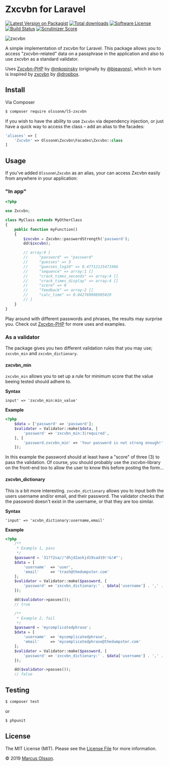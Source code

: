 # Zxcvbn for Laravel

[![Latest Version on Packagist][ico-version]][link-packagist]
[![Total downloads][ico-downloads]][link-packagist]
[![Software License][ico-license]](LICENSE.md)
[![Build Status][ico-travis]][link-travis]
[![Scrutinizer Score][ico-scrutinizer]][link-scrutinizer]

![zxcvbn](https://user-images.githubusercontent.com/907114/41193108-747d9b50-6c08-11e8-8f9c-57874f52fa9b.png)

A simple implementation of zxcvbn for Laravel. This package allows you to access "zxcvbn-related" data on a passphrase in the application and also to use zxcvbn as a standard validator.

Uses [Zxcvbn-PHP](https://github.com/mkopinsky/zxcvbn-php) by [@mkopinsky](https://github.com/mkopinsky) (originally by [@bjeavons](https://github.com/bjeavons)), which in turn is inspired by [zxcvbn](https://github.com/dropbox/zxcvbn) by [@dropbox](https://github.com/dropbox).

## Install

Via Composer

```bash
$ composer require olssonm/l5-zxcvbn
```

If you wish to have the ability to use `Zxcvbn` via dependency injection, or just have a quick way to access the class – add an alias to the facades:

```php
'aliases' => [
    'Zxcvbn' => Olssonm\Zxcvbn\Facades\Zxcvbn::class
]
```

## Usage

If you've added `Olssonm\Zxcvbn` as an alias, your can access Zxcvbn easily from anywhere in your application:

### "In app"

```php
<?php

use Zxcvbn;

class MyClass extends MyOtherClass
{
    public function myFunction()
    {
        $zxcvbn = Zxcvbn::passwordStrength('password');
        dd($zxcvbn);

        // array:9 [
        //     "password" => "password"
        //     "guesses" => 3
        //     "guesses_log10" => 0.47712125471966
        //     "sequence" => array:1 []
        //     "crack_times_seconds" => array:4 []
        //     "crack_times_display" => array:4 []
        //     "score" => 0
        //     "feedback" => array:2 []
        //     "calc_time" => 0.042769908905029
        // ]
    }
}
```

Play around with different passwords and phrases, the results may surprise you. Check out [Zxcvbn-PHP](https://github.com/bjeavons/zxcvbn-php) for more uses and examples.

### As a validator

The package gives you two different validation rules that you may use; `zxcvbn_min` and `zxcvbn_dictionary`.

#### zxcvbn_min

`zxcvbn_min` allows you to set up a rule for minimum score that the value beeing tested should adhere to.

**Syntax**

    input' => 'zxcvbn_min:min_value'

**Example**

```php
<?php
    $data = ['password' => 'password'];
    $validator = Validator::make($data, [
        'password' => 'zxcvbn_min:3|required',
    ], [
        'password.zxcvbn_min' => 'Your password is not strong enough!'
    ]);
```

In this example the password should at least have a "score" of three (3) to pass the validation. Of course, you should probably use the zxcvbn-library on the front-end too to allow the user to know this before posting the form...

#### zxcvbn_dictionary

This is a bit more interesting. `zxcvbn_dictionary` allows you to input both the users username and/or email, and their password. The validator checks that the password doesn't exist in the username, or that they are too similar.

**Syntax**

    'input' => 'xcvbn_dictionary:username,email'

**Example**

```php
<?php
    /**
     * Example 1, pass
     */
    $password = '31??2sa//"dhjd2askjd19sad19!!&!#"';
    $data = [
        'username'  => 'user',
        'email'     => 'trash@thedumpster.com'
    ];
    $validator = Validator::make($password, [
        'password' => 'zxcvbn_dictionary:' . $data['username'] . ',' . $data['email'] . '|required',
    ]);

    dd($validator->passes());
    // true

    /**
     * Example 2, fail
     */
    $password = 'mycomplicatedphrase';
    $data = [
        'username'  => 'mycomplicatedphrase',
        'email'     => 'mycomplicatedphrase@thedumpster.com'
    ];
    $validator = Validator::make($password, [
        'password' => 'zxcvbn_dictionary:' . $data['username'] . ',' . $data['email'] . '|required',
    ]);

    dd($validator->passes());
    // false
```

## Testing

```bash
$ composer test
```

or

```bash
$ phpunit
```

## License

The MIT License (MIT). Please see the [License File](LICENSE.md) for more information.

© 2019 [Marcus Olsson](https://marcusolsson.me).

[ico-version]: https://img.shields.io/packagist/v/olssonm/l5-zxcvbn.svg?style=flat-square

[ico-downloads]: https://img.shields.io/packagist/dt/olssonm/l5-zxcvbn.svg?style=flat-square

[ico-license]: https://img.shields.io/badge/license-MIT-brightgreen.svg?style=flat-square

[ico-travis]: https://img.shields.io/travis/olssonm/laravel-zxcvbn/master.svg?style=flat-square

[ico-scrutinizer]: https://img.shields.io/scrutinizer/g/olssonm/l5-zxcvbn.svg?style=flat-square

[link-packagist]: https://packagist.org/packages/olssonm/l5-zxcvbn

[link-travis]: https://travis-ci.org/olssonm/laravel-zxcvbn

[link-scrutinizer]: https://scrutinizer-ci.com/g/olssonm/l5-zxcvbn

